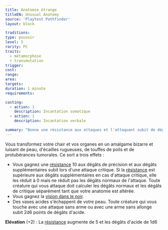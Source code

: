```yaml
---
title: Anatomie étrange
titleEN: Unusual Anatomy
source: 'Playtest Pathfinder'
layout: block

traditions:
type: pouvoir
level: 5
rarity: PC
traits:
  - métamorphose
  - transmutation
trigger: 
cost: 
range: 
area: 
targets: 
duration: 1 minute
requirements: 

casting:
  - action: 1
    description: Incantation somatique
  - action: 1
    description: Incantation verbale

summary: "Donne une résistance aux attaques et l'attaquant subit de dégâts d'acide."
---
```

Vous transformez votre chair et vos organes en un amalgame bizarre et luisant de peau, d'écailles rugueuses, de touffes de poils et de protubérances tumorales. Ce sort a trois effets :
* Vous gagnez une [résistance](/ch9-jouer-à-pathfinder/dégâts.html#résistance) 10 aux dégâts de précision et aux dégâts supplémentaires subit lors d'une attaque critique. Si la [résistance](/ch9-jouer-à-pathfinder/dégâts.html#résistance) est supérieure aux dégâts supplémentaires en cas d'attaque critique, elle les réduit à 0 mais ne réduit pas les dégâts normaux de l'attaque. Toute créature qui vous attaque doit calculer les dégâts normaux et les dégâts de critique séparément tant que votre anatomie est altérée.
* Vous gagnez la [vision dans le noir](/ch9-jouer-à-pathfinder/perception.html#vision-dans-le-noir).
* Des vases acides s'échappent de votre peau. Toute créature qui vous touche avec une attaque sans arme ou avec une arme sans allonge subit 2d6 points de dégâts d'acide.

**Elévation** (+2) : La [résistance](/ch9-jouer-à-pathfinder/dégâts.html#résistance) augmente de 5 et les dégâts d'acide de 1d6
